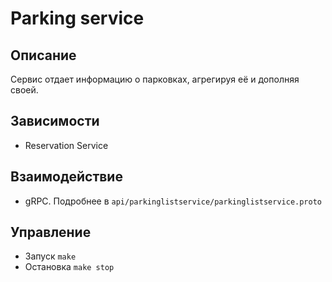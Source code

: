 # Parking service

## Описание
Сервис отдает информацию о парковках, агрегируя её и дополняя своей.

## Зависимости
* Reservation Service

## Взаимодействие
* gRPC. Подробнее в `api/parkinglistservice/parkinglistservice.proto`

## Управление 
* Запуск `make`
* Остановка `make stop`
